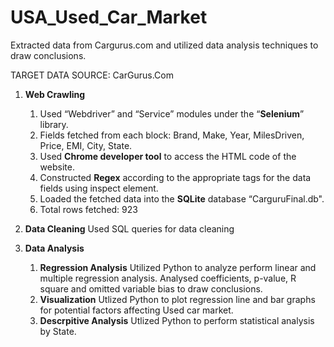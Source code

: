 # USA_Used_Car_Market
Extracted data from Cargurus.com and utilized data analysis techniques to draw conclusions.  

TARGET DATA SOURCE: CarGurus.Com  
1) **Web Crawling**
   1) Used “Webdriver” and “Service” modules under the “**Selenium**” library.
   2) Fields fetched from each block:  Brand, Make, Year, MilesDriven, Price, EMI, City, State.
   3) Used **Chrome developer tool** to access the HTML code of the website.
   4) Constructed **Regex** according to the appropriate tags for the data fields using inspect element.
   5) Loaded the fetched data into the **SQLite** database “CarguruFinal.db".
   6) Total rows fetched: 923 

2)  **Data Cleaning**
   Used SQL queries for data cleaning

3) **Data Analysis**
      1) **Regression Analysis**
         Utilized Python to analyze perform linear and multiple regression analysis. Analysed coefficients, p-value, R square and omitted variable bias
         to draw conclusions.
      2) **Visualization**
          Utlized Python to plot regression line and bar graphs for potential factors affecting Used car market.
      3) **Descrpitive Analysis**
         Utlized Python to perform statistical analysis by State. 
